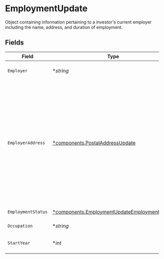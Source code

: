 # EmploymentUpdate

Object containing information pertaining to a investor's current employer including the name, address, and duration of employment.


## Fields

| Field                                                                                                                                                                                                                                                                                                                                                                                                                                                                                                                                                                                                                                                                                                                                                            | Type                                                                                                                                                                                                                                                                                                                                                                                                                                                                                                                                                                                                                                                                                                                                                             | Required                                                                                                                                                                                                                                                                                                                                                                                                                                                                                                                                                                                                                                                                                                                                                         | Description                                                                                                                                                                                                                                                                                                                                                                                                                                                                                                                                                                                                                                                                                                                                                      | Example                                                                                                                                                                                                                                                                                                                                                                                                                                                                                                                                                                                                                                                                                                                                                          |
| ---------------------------------------------------------------------------------------------------------------------------------------------------------------------------------------------------------------------------------------------------------------------------------------------------------------------------------------------------------------------------------------------------------------------------------------------------------------------------------------------------------------------------------------------------------------------------------------------------------------------------------------------------------------------------------------------------------------------------------------------------------------- | ---------------------------------------------------------------------------------------------------------------------------------------------------------------------------------------------------------------------------------------------------------------------------------------------------------------------------------------------------------------------------------------------------------------------------------------------------------------------------------------------------------------------------------------------------------------------------------------------------------------------------------------------------------------------------------------------------------------------------------------------------------------- | ---------------------------------------------------------------------------------------------------------------------------------------------------------------------------------------------------------------------------------------------------------------------------------------------------------------------------------------------------------------------------------------------------------------------------------------------------------------------------------------------------------------------------------------------------------------------------------------------------------------------------------------------------------------------------------------------------------------------------------------------------------------- | ---------------------------------------------------------------------------------------------------------------------------------------------------------------------------------------------------------------------------------------------------------------------------------------------------------------------------------------------------------------------------------------------------------------------------------------------------------------------------------------------------------------------------------------------------------------------------------------------------------------------------------------------------------------------------------------------------------------------------------------------------------------- | ---------------------------------------------------------------------------------------------------------------------------------------------------------------------------------------------------------------------------------------------------------------------------------------------------------------------------------------------------------------------------------------------------------------------------------------------------------------------------------------------------------------------------------------------------------------------------------------------------------------------------------------------------------------------------------------------------------------------------------------------------------------- |
| `Employer`                                                                                                                                                                                                                                                                                                                                                                                                                                                                                                                                                                                                                                                                                                                                                       | **string*                                                                                                                                                                                                                                                                                                                                                                                                                                                                                                                                                                                                                                                                                                                                                        | :heavy_minus_sign:                                                                                                                                                                                                                                                                                                                                                                                                                                                                                                                                                                                                                                                                                                                                               | The business name of an investor's employer.                                                                                                                                                                                                                                                                                                                                                                                                                                                                                                                                                                                                                                                                                                                     | Apex Fintech Solutions                                                                                                                                                                                                                                                                                                                                                                                                                                                                                                                                                                                                                                                                                                                                           |
| `EmployerAddress`                                                                                                                                                                                                                                                                                                                                                                                                                                                                                                                                                                                                                                                                                                                                                | [*components.PostalAddressUpdate](../../models/components/postaladdressupdate.md)                                                                                                                                                                                                                                                                                                                                                                                                                                                                                                                                                                                                                                                                                | :heavy_minus_sign:                                                                                                                                                                                                                                                                                                                                                                                                                                                                                                                                                                                                                                                                                                                                               | Represents a postal address, e.g. for postal delivery or payments addresses. Given a postal address, a postal service can deliver items to a premise, P.O. Box or similar. It is not intended to model geographical locations (roads, towns, mountains).<br/><br/> In typical usage an address would be created via user input or from importing existing data, depending on the type of process.<br/><br/> Advice on address input / editing: - Use an i18n-ready address widget such as  https://github.com/google/libaddressinput) - Users should not be presented with UI elements for input or editing of  fields outside countries where that field is used.<br/><br/> For more guidance on how to use this schema, please see: https://support.google.com/business/answer/6397478 |                                                                                                                                                                                                                                                                                                                                                                                                                                                                                                                                                                                                                                                                                                                                                                  |
| `EmploymentStatus`                                                                                                                                                                                                                                                                                                                                                                                                                                                                                                                                                                                                                                                                                                                                               | [*components.EmploymentUpdateEmploymentStatus](../../models/components/employmentupdateemploymentstatus.md)                                                                                                                                                                                                                                                                                                                                                                                                                                                                                                                                                                                                                                                      | :heavy_minus_sign:                                                                                                                                                                                                                                                                                                                                                                                                                                                                                                                                                                                                                                                                                                                                               | Classifies in what capacity (or if) the underlying natural person holds a job                                                                                                                                                                                                                                                                                                                                                                                                                                                                                                                                                                                                                                                                                    | EMPLOYED                                                                                                                                                                                                                                                                                                                                                                                                                                                                                                                                                                                                                                                                                                                                                         |
| `Occupation`                                                                                                                                                                                                                                                                                                                                                                                                                                                                                                                                                                                                                                                                                                                                                     | **string*                                                                                                                                                                                                                                                                                                                                                                                                                                                                                                                                                                                                                                                                                                                                                        | :heavy_minus_sign:                                                                                                                                                                                                                                                                                                                                                                                                                                                                                                                                                                                                                                                                                                                                               | The nature of work performed at an investor's place of employment.                                                                                                                                                                                                                                                                                                                                                                                                                                                                                                                                                                                                                                                                                               | Software Engineer                                                                                                                                                                                                                                                                                                                                                                                                                                                                                                                                                                                                                                                                                                                                                |
| `StartYear`                                                                                                                                                                                                                                                                                                                                                                                                                                                                                                                                                                                                                                                                                                                                                      | **int*                                                                                                                                                                                                                                                                                                                                                                                                                                                                                                                                                                                                                                                                                                                                                           | :heavy_minus_sign:                                                                                                                                                                                                                                                                                                                                                                                                                                                                                                                                                                                                                                                                                                                                               | The start year of employment related to a person's stated employer Must be from birth year to current year, or 0 to clear start year value                                                                                                                                                                                                                                                                                                                                                                                                                                                                                                                                                                                                                       | 2019                                                                                                                                                                                                                                                                                                                                                                                                                                                                                                                                                                                                                                                                                                                                                             |
